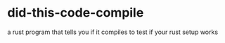 # did-this-code-compile
a rust program that tells you if it compiles to test if your rust setup works
